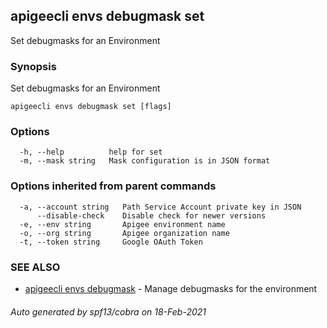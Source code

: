 ## apigeecli envs debugmask set

Set debugmasks for an Environment

### Synopsis

Set debugmasks for an Environment

```
apigeecli envs debugmask set [flags]
```

### Options

```
  -h, --help          help for set
  -m, --mask string   Mask configuration is in JSON format
```

### Options inherited from parent commands

```
  -a, --account string   Path Service Account private key in JSON
      --disable-check    Disable check for newer versions
  -e, --env string       Apigee environment name
  -o, --org string       Apigee organization name
  -t, --token string     Google OAuth Token
```

### SEE ALSO

* [apigeecli envs debugmask](apigeecli_envs_debugmask.md)	 - Manage debugmasks for the environment

###### Auto generated by spf13/cobra on 18-Feb-2021
